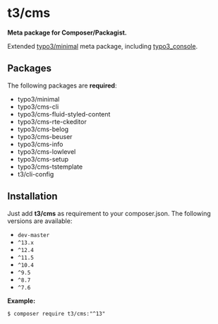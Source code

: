 # t3/cms

**Meta package for Composer/Packagist.**

Extended [typo3/minimal](https://packagist.org/packages/typo3/minimal) meta package, 
including [typo3_console](https://packagist.org/packages/helhum/typo3-console).


## Packages

The following packages are **required**:

- typo3/minimal
- typo3/cms-cli
- typo3/cms-fluid-styled-content
- typo3/cms-rte-ckeditor
- typo3/cms-belog
- typo3/cms-beuser
- typo3/cms-info
- typo3/cms-lowlevel
- typo3/cms-setup
- typo3/cms-tstemplate
- t3/cli-config

## Installation

Just add **t3/cms** as requirement to your composer.json. The following
versions are available:

- `dev-master`
- `^13.x`
- `^12.4`
- `^11.5`
- `^10.4`
- `^9.5`
- `^8.7`
- `^7.6`

**Example:**
```
$ composer require t3/cms:"^13"  
```
